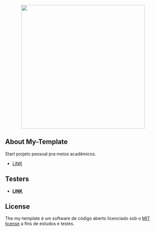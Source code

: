 <p align="center"><img src="" width="400"></p>

## About My-Template

Start projeto pessoal pra meios acadêmicos.

- [LINK](https://google.com)

## Testers

- **[LINK](https://google.com/)**

## License

The my-template é um software de código aberto licenciado sob o [MIT license](https://opensource.org/licenses/MIT) a fins de estudos e testes.
